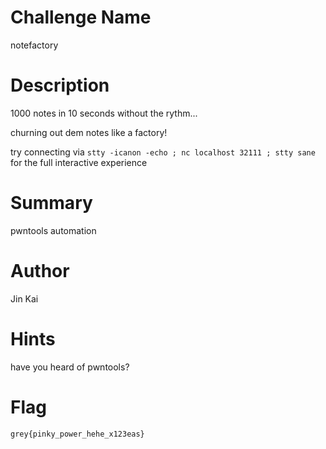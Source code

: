 # Challenge Name

notefactory

# Description

1000 notes in 10 seconds without the rythm...

churning out dem notes like a factory!

try connecting via `stty -icanon -echo ; nc localhost 32111 ; stty sane` for the full interactive experience

# Summary

pwntools automation

# Author

Jin Kai

# Hints

have you heard of pwntools?

# Flag

`grey{pinky_power_hehe_x123eas}`
